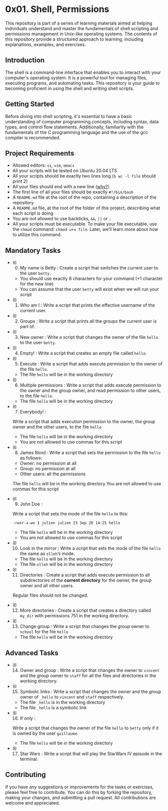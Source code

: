 # 0x01. Shell, Permissions
This repository is part of a series of learning materials aimed at helping individuals understand and master the fundamentals of shell scripting and permissions management in Unix-like operating systems. The contents of this repository provide a structured approach to learning, including explanations, examples, and exercises.

## Introduction

The shell is a command-line interface that enables you to interact with your computer's operating system. It is a powerful tool for managing files, executing programs, and automating tasks. This repository is your guide to becoming proficient in using the shell and writing shell scripts.

## Getting Started
Before diving into shell scripting, it's essential to have a basic understanding of computer programming concepts, including syntax, data types, and control flow statements. Additionally, familiarity with the fundamentals of the C programming language and the use of the gcc compiler is recommended.

## Project Requirements
-   Allowed editors:  `vi`,  `vim`,  `emacs`
-   All your scripts will be tested on Ubuntu 20.04 LTS
-   All your scripts should be exactly two lines long (`$ wc -l file`  should print 2)
-   All your files should end with a new line ([why?](http://unix.stackexchange.com/questions/18743/whats-the-point-in-adding-a-new-line-to-the-end-of-a-file/18789))
-   The first line of all your files should be exactly  `#!/bin/bash`
-   A  `README.md`  file at the root of the repo, containing a description of the repository
-   A  `README.md`  file, at the root of the folder of  _this_  project, describing what each script is doing
-   You are not allowed to use backticks,  `&&`,  `||`  or  `;`
-   All your scripts must be executable. To make your file executable, use the  `chmod`  command:  `chmod u+x file`. Later, we’ll learn more about how to utilize this command.

## Mandatory Tasks

- [x] 0. My name is Betty :
	Create a script that switches the current user to the user  `betty`.

	-   You should use exactly 8 characters for your command (+1 character for the new line)
	-   You can assume that the user  `betty`  will exist when we will run your script

- [x] 1. Who am I :
	Write a script that prints the effective username of the current user.
	
- [x] 2. Groups :
	Write a script that prints all the groups the current user is part of.

- [x] 3. New owner :
	Write a script that changes the owner of the file `hello` to the user `betty`.

- [x] 4. Empty! :
	Write a script that creates an empty file called `hello`.

- [x] 5. Execute :
	Write a script that adds execute permission to the owner of the file  `hello`.

	-   The file  `hello`  will be in the working directory

- [x] 6. Multiple permissions :
	Write a script that adds execute permission to the owner and the group owner, and read permission to other users, to the file  `hello`.

	-   The file  `hello`  will be in the working directory

- [x] 7. Everybody! :

	Write a script that adds execution permission to the owner, the group owner and the other users, to the file  `hello`

	-   The file  `hello`  will be in the working directory
	-   You are not allowed to use commas for this script

- [x] 8. James Bond :
	Write a script that sets the permission to the file  `hello`  as follows:

	-   Owner: no permission at all
	-   Group: no permission at all
	-   Other users: all the permissions

	The file  `hello`  will be in the working directory You are not allowed to use commas for this script
	
- [x] 9. John Doe :
    
	Write a script that sets the mode of the file  `hello`  to this:

	```
	-rwxr-x-wx 1 julien julien 23 Sep 20 14:25 hello

	```

	-   The file  `hello`  will be in the working directory
	-   You are not allowed to use commas for this script

- [x] 10. Look in the mirror :
	Write a script that sets the mode of the file  `hello`  the same as  `olleh`’s mode.

	-   The file  `hello`  will be in the working directory
	-   The file  `olleh`  will be in the working directory

- [x] 11. Directories :
	Create a script that adds execute permission to all subdirectories of the  **current directory**  for the owner, the group owner and all other users.

	Regular files should not be changed.

- [x] 12. More directories :
	Create a script that creates a directory called `my_dir` with permissions 751 in the working directory.

- [x] 13. Change group :
	Write a script that changes the group owner to  `school`  for the file  `hello`

	-   The file  `hello`  will be in the working directory

## Advanced Tasks

- [x] 14. Owner and group :
	Write a script that changes the owner to `vincent` and the group owner to `staff` for all the files and directories in the working directory.

- [x] 15. Symbolic links :
	Write a script that changes the owner and the group owner of  `_hello`  to  `vincent`  and  `staff`  respectively.

	-   The file  `_hello`  is in the working directory
	-   The file  `_hello`  is a symbolic link

- [x] 16. If only :
    
	Write a script that changes the owner of the file  `hello`  to  `betty`  only if it is owned by the user  `guillaume`.

	-   The file  `hello`  will be in the working directory

- [x] 17. Star Wars :
	Write a script that will play the StarWars IV episode in the terminal.

## Contributing
If you have any suggestions or improvements for the tasks or exercises, please feel free to contribute. You can do this by forking the repository, making your changes, and submitting a pull request. All contributions are welcome and appreciated.
